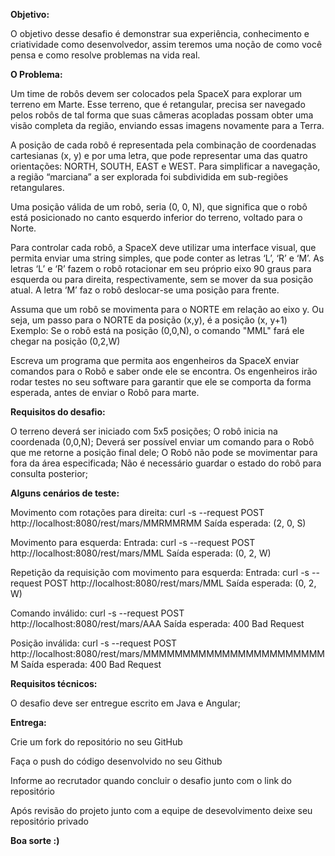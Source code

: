 
**Objetivo:**

O objetivo desse desafio é demonstrar sua experiência, conhecimento e criatividade como desenvolvedor, assim teremos uma noção de como você pensa e como resolve problemas na vida real.

**O Problema:**

Um time de robôs devem ser colocados pela SpaceX para explorar um terreno em Marte.
Esse terreno, que é retangular, precisa ser navegado pelos robôs de tal forma que suas câmeras acopladas possam obter uma visão completa da região, enviando essas imagens novamente para a Terra.

A posição de cada robô é representada pela combinação de coordenadas cartesianas (x, y) e por uma letra, que pode representar uma das quatro orientações: NORTH, SOUTH, EAST e WEST. Para simplificar a navegação, a região “marciana” a ser explorada foi subdividida em sub-regiões retangulares.

Uma posição válida de um robô, seria (0, 0, N), que significa que o robô está posicionado no canto esquerdo inferior do terreno, voltado para o Norte.

Para controlar cada robô, a SpaceX deve utilizar uma interface visual, que permita enviar uma string simples, que pode conter as letras ‘L’, ‘R’ e ‘M’. As letras ‘L’ e ‘R’ fazem o robô rotacionar em seu próprio eixo 90 graus para esquerda ou para direita, respectivamente, sem se mover da sua posição atual. A letra ‘M’ faz o robô deslocar-se uma posição para frente.

Assuma que um robô se movimenta para o NORTE em relação ao eixo y. Ou seja, um passo para o NORTE da posição (x,y), é a posição (x, y+1)
Exemplo: Se o robô está na posição (0,0,N), o comando "MML" fará ele chegar na posição (0,2,W)

Escreva um programa que permita aos engenheiros da SpaceX enviar comandos para o Robô e saber onde ele se encontra. Os engenheiros irão rodar testes no seu software para garantir que ele se comporta da forma esperada, antes de enviar o Robô para marte.

**Requisitos do desafio:**

O terreno deverá ser iniciado com 5x5 posições;
O robô inicia na coordenada (0,0,N);
Deverá ser possível enviar um comando para o Robô que me retorne a posição final dele;
O Robô não pode se movimentar para fora da área especificada;
Não é necessário guardar o estado do robô para consulta posterior;


**Alguns cenários de teste:**

Movimento com rotações para direita:
        curl -s --request POST http://localhost:8080/rest/mars/MMRMMRMM
        Saída esperada: (2, 0, S)

Movimento para esquerda:
        Entrada: curl -s --request POST http://localhost:8080/rest/mars/MML
        Saída esperada: (0, 2, W)

Repetição da requisição com movimento para esquerda:
        Entrada: curl -s --request POST http://localhost:8080/rest/mars/MML
        Saída esperada: (0, 2, W)

Comando inválido:
        curl -s --request POST http://localhost:8080/rest/mars/AAA
        Saída esperada: 400 Bad Request

Posição inválida:
        curl -s --request POST http://localhost:8080/rest/mars/MMMMMMMMMMMMMMMMMMMMMMMM
        Saída esperada: 400 Bad Request

**Requisitos técnicos:**

O desafio deve ser entregue escrito em Java e Angular;


**Entrega:**

Crie um fork do repositório no seu GitHub

Faça o push do código desenvolvido no seu Github

Informe ao recrutador quando concluir o desafio junto com o link do repositório

Após revisão do projeto junto com a equipe de desevolvimento deixe seu repositório privado

**Boa sorte :)**
